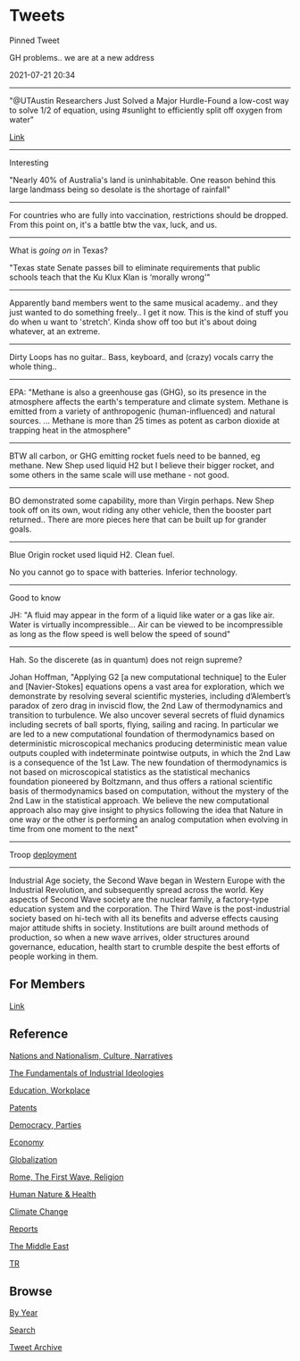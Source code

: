 # Tweets

Pinned Tweet

GH problems.. we are at a new address

2021-07-21 20:34

---

"@UTAustin Researchers Just Solved a Major Hurdle-Found a low-cost way
to solve 1/2 of equation, using #sunlight to efficiently split off
oxygen from water"

[Link](https://bit.ly/3BqkdG3)

---

Interesting

"Nearly 40% of Australia's land is uninhabitable. One reason behind
this large landmass being so desolate is the shortage of rainfall"

---

For countries who are fully into vaccination, restrictions should be
dropped. From this point on, it's a battle btw the vax, luck, and us.

---

What is *going on* in Texas?

"Texas state Senate passes bill to eliminate requirements that public
schools teach that the Ku Klux Klan is ‘morally wrong'"

---

Apparently band members went to the same musical academy.. and they
just wanted to do something freely.. I get it now. This is the kind of
stuff you do when u want to 'stretch'. Kinda show off too but it's
about doing whatever, at an extreme.

---

Dirty Loops has no guitar.. Bass, keyboard, and (crazy) vocals carry
the whole thing..

---

EPA: "Methane is also a greenhouse gas (GHG), so its presence in the
atmosphere affects the earth's temperature and climate system. Methane
is emitted from a variety of anthropogenic (human-influenced) and
natural sources. ... Methane is more than 25 times as potent as carbon
dioxide at trapping heat in the atmosphere"

---

BTW all carbon, or GHG emitting rocket fuels need to be banned, eg
methane. New Shep used liquid H2 but I believe their bigger rocket,
and some others in the same scale will use methane - not good.

---

BO demonstrated some capability, more than Virgin perhaps. New Shep
took off on its own, wout riding any other vehicle, then the booster
part returned.. There are more pieces here that can be built up for
grander goals.

---

Blue Origin rocket used liquid H2. Clean fuel.

No you cannot go to space with batteries. Inferior technology.

---

Good to know

JH: "A fluid may appear in the form of a liquid like water or a gas
like air. Water is virtually incompressible... Air can be viewed to be
incompressible as long as the flow speed is well below the speed of
sound"

---

Hah. So the discerete (as in quantum) does not reign supreme?

Johan Hoffman, "Applying G2 [a new computational technique] to the
Euler and [Navier-Stokes] equations opens a vast area for exploration,
which we demonstrate by resolving several scientific mysteries,
including d’Alembert’s paradox of zero drag in inviscid flow, the 2nd
Law of thermodynamics and transition to turbulence. We also uncover
several secrets of fluid dynamics including secrets of ball sports,
flying, sailing and racing.  In particular we are led to a new
computational foundation of thermodynamics based on deterministic
microscopical mechanics producing deterministic mean value outputs
coupled with indeterminate pointwise outputs, in which the 2nd Law is
a consequence of the 1st Law. The new foundation of thermodynamics is
not based on microscopical statistics as the statistical mechanics
foundation pioneered by Boltzmann, and thus offers a rational
scientific basis of thermodynamics based on computation, without the
mystery of the 2nd Law in the statistical approach. We believe the new
computational approach also may give insight to physics following the
idea that Nature in one way or the other is performing an analog
computation when evolving in time from one moment to the next"

---

Troop [deployment](2019/05/confstats.md#gdtroop)

---

Industrial Age society, the Second Wave began in Western Europe with
the Industrial Revolution, and subsequently spread across the
world. Key aspects of Second Wave society are the nuclear family, a
factory-type education system and the corporation. The Third Wave is
the post-industrial society based on hi-tech with all its benefits and
adverse effects causing major attitude shifts in society. Institutions
are built around methods of production, so when a new wave arrives,
older structures around governance, education, health start to crumble
despite the best efforts of people working in them.

## For Members

[Link](https://thirdwave-members.herokuapp.com)

## Reference

[Nations and Nationalism, Culture, Narratives](/2013/02/nations-and-nationalism.md)

[The Fundamentals of Industrial Ideologies](/2011/04/fundamentals-of-industrial-ideologies.md)

[Education, Workplace](2017/09/education-workplace.md)

[Patents](/2018/09/patents.md)

[Democracy, Parties](/2016/11/democracy.md)

[Economy](/2018/05/economy.md)

[Globalization](/2018/09/globalization.md)

[Rome, The First Wave, Religion](/2017/12/rome.md)

[Human Nature & Health](/2020/07/human-nature.md)

[Climate Change](/2018/12/climate.md)

[Reports](/2019/05/reports.md)

[The Middle East](/2019/07/middleeast.md)

[TR](../tr)

## Browse

[By Year](years.md)

[Search](search.html)

[Tweet Archive](/tweets/README.md)


